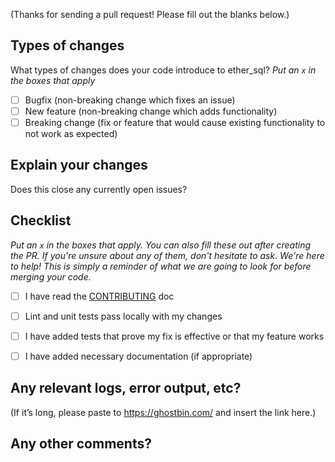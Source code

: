 (Thanks for sending a pull request! Please fill out the blanks below.)


## Types of changes

What types of changes does your code introduce to ether_sql?
_Put an `x` in the boxes that apply_

- [ ] Bugfix (non-breaking change which fixes an issue)
- [ ] New feature (non-breaking change which adds functionality)
- [ ] Breaking change (fix or feature that would cause existing functionality to not work as expected)

## Explain your changes

Does this close any currently open issues?


## Checklist

_Put an `x` in the boxes that apply. You can also fill these out after creating the PR. If you're unsure about any of them, don't hesitate to ask. We're here to help! This is simply a reminder of what we are going to look for before merging your code._

- [ ] I have read the [CONTRIBUTING](http://ether-sql.readthedocs.io/en/latest/guides/contribution.html) doc
- [ ] Lint and unit tests pass locally with my changes
- [ ] I have added tests that prove my fix is effective or that my feature works
- [ ] I have added necessary documentation (if appropriate)


## Any relevant logs, error output, etc?

(If it’s long, please paste to https://ghostbin.com/ and insert the link here.)


## Any other comments?
